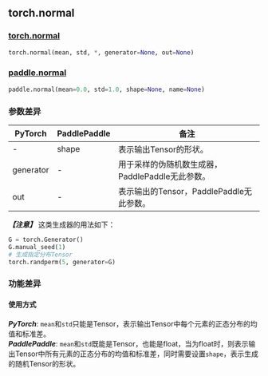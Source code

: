 ## torch.normal
### [torch.normal](https://pytorch.org/docs/stable/generated/torch.normal.html?highlight=normal#torch.normal)
```python
torch.normal(mean, std, *, generator=None, out=None)
```
### [paddle.normal](https://www.paddlepaddle.org.cn/documentation/docs/zh/api/paddle/normal_cn.html#normal)
```python
paddle.normal(mean=0.0, std=1.0, shape=None, name=None)
```

### 参数差异
| PyTorch       | PaddlePaddle | 备注                                                   |
| ------------- | ------------ | ------------------------------------------------------ |
| -          | shape        | 表示输出Tensor的形状。                                     |
| generator        | -            | 用于采样的伪随机数生成器，PaddlePaddle无此参数。                   |
| out           | -            | 表示输出的Tensor，PaddlePaddle无此参数。               |  

***【注意】*** 这类生成器的用法如下：
```python
G = torch.Generator()
G.manual_seed(1)
# 生成指定分布Tensor
torch.randperm(5, generator=G)
```

### 功能差异

#### 使用方式
***PyTorch***: `mean`和`std`只能是Tensor，表示输出Tensor中每个元素的正态分布的均值和标准差。  
***PaddlePaddle***: `mean`和`std`既能是Tensor，也能是float，当为float时，则表示输出Tensor中所有元素的正态分布的均值和标准差，同时需要设置`shape`，表示生成的随机Tensor的形状。

